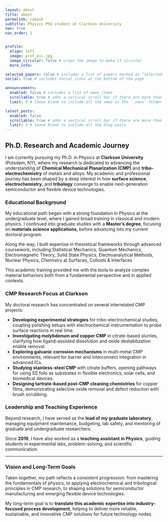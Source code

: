 ```yaml
---
layout: about
title: about
permalink: /about
subtitle: Physics PhD student at Clarkson University
nav: true
nav_order: 1


profile:
  align: left
  image: prof_pic.jpg
  image_circular: false # crops the image to make it circular
  more_info: 

selected_papers: false # includes a list of papers marked as "selected={true}"
social: true # includes social icons at the bottom of the page

announcements:
  enabled: false # includes a list of news items
  scrollable: true # adds a vertical scroll bar if there are more than 3 news items
  limit: 5 # leave blank to include all the news in the `_news` folder

latest_posts:
  enabled: false
  scrollable: true # adds a vertical scroll bar if there are more than 3 new posts items
  limit: 3 # leave blank to include all the blog posts
---
```


## Ph.D. Research and Academic Journey

I am currently pursuing my Ph.D. in Physics at **Clarkson University** (Potsdam, NY), where my research is dedicated to advancing the understanding of **Chemical Mechanical Planarization (CMP)** and **tribo-electrochemistry** of metals and alloys. 
My academic and professional journey has been shaped by a deep interest in how **surface science**, **electrochemistry**, and **tribology** converge to enable next-generation semiconductor and flexible device technologies.

### Educational Background

My educational path began with a strong foundation in Physics at the undergraduate level, where I gained broad training in classical and modern physics. I continued into graduate studies with a **Master’s degree**, focusing on **materials science applications**, before advancing into my current doctoral program.

Along the way, I built expertise in theoretical frameworks through advanced coursework, including:Statistical Mechanics, Quantum Mechanics, Electromagnetic Theory, Solid State Physics, Electroanalytical Methods, Nuclear Physics, Chemistry at Surfaces, Colloids & Interfaces  

This academic training provided me with the tools to analyze complex material behaviors both from a fundamental perspective and in applied contexts.

### CMP Research Focus at Clarkson

My doctoral research has concentrated on several interrelated CMP projects:

- **Developing experimental strategies** for tribo-electrochemical studies, coupling polishing setups with electrochemical instrumentation to probe surface reactions in real time.  
- **Investigating molybdenum and copper CMP** in citrate-based slurries, clarifying how ligand-assisted dissolution and oxide destabilization enable removal.  
- **Exploring galvanic corrosion mechanisms** in multi-metal CMP environments, relevant for barrier and interconnect integration in advanced ICs.  
- **Studying stainless-steel CMP** with citrate buffers, opening pathways for using SS foils as substrates in flexible electronics, solar cells, and biomedical devices.  
- **Designing tartrate-based post-CMP cleaning chemistries** for copper films, demonstrating selective oxide removal and defect reduction with brush scrubbing.  

### Leadership and Teaching Experience

Beyond research, I have served as the **lead of my graduate laboratory**, managing equipment maintenance, budgeting, lab safety, and mentoring of graduate and undergraduate researchers.

Since **2019**, I have also worked as a **teaching assistant in Physics**, guiding students in experimental labs, problem-solving, and scientific communication.

---

### Vision and Long-Term Goals

Taken together, my path reflects a consistent progression: from mastering the fundamentals of physics, to applying electrochemical and tribological principles in CMP research, to shaping solutions for semiconductor manufacturing and emerging flexible device technologies.

My long-term goal is to **translate this academic expertise into industry-focused process development**, helping to deliver more reliable, sustainable, and innovative CMP solutions for future technology nodes.